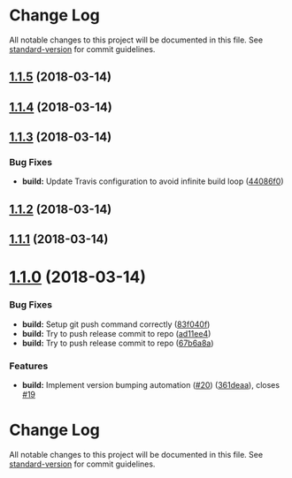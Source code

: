 # Change Log

All notable changes to this project will be documented in this file. See [standard-version](https://github.com/conventional-changelog/standard-version) for commit guidelines.

<a name="1.1.5"></a>
## [1.1.5](https://github.com/Norauto/log4js2-ajax-appender/compare/v1.1.4...v1.1.5) (2018-03-14)



<a name="1.1.4"></a>
## [1.1.4](https://github.com/Norauto/log4js2-ajax-appender/compare/v1.1.3...v1.1.4) (2018-03-14)



<a name="1.1.3"></a>
## [1.1.3](https://github.com/Norauto/log4js2-ajax-appender/compare/v1.1.1...v1.1.3) (2018-03-14)


### Bug Fixes

* **build:** Update Travis configuration to avoid infinite build loop ([44086f0](https://github.com/Norauto/log4js2-ajax-appender/commit/44086f0))



<a name="1.1.2"></a>
## [1.1.2](https://github.com/Norauto/log4js2-ajax-appender/compare/v1.1.1...v1.1.2) (2018-03-14)



<a name="1.1.1"></a>
## [1.1.1](https://github.com/Norauto/log4js2-ajax-appender/compare/v1.1.0...v1.1.1) (2018-03-14)



<a name="1.1.0"></a>
# [1.1.0](https://github.com/Norauto/log4js2-ajax-appender/compare/v1.0.1...v1.1.0) (2018-03-14)


### Bug Fixes

* **build:** Setup git push command correctly ([83f040f](https://github.com/Norauto/log4js2-ajax-appender/commit/83f040f))
* **build:** Try to push release commit to repo ([ad11ee4](https://github.com/Norauto/log4js2-ajax-appender/commit/ad11ee4))
* **build:** Try to push release commit to repo ([67b6a8a](https://github.com/Norauto/log4js2-ajax-appender/commit/67b6a8a))


### Features

* **build:** Implement version bumping automation ([#20](https://github.com/Norauto/log4js2-ajax-appender/issues/20)) ([361deaa](https://github.com/Norauto/log4js2-ajax-appender/commit/361deaa)), closes [#19](https://github.com/Norauto/log4js2-ajax-appender/issues/19)



# Change Log

All notable changes to this project will be documented in this file. See [standard-version](https://github.com/conventional-changelog/standard-version) for commit guidelines.
